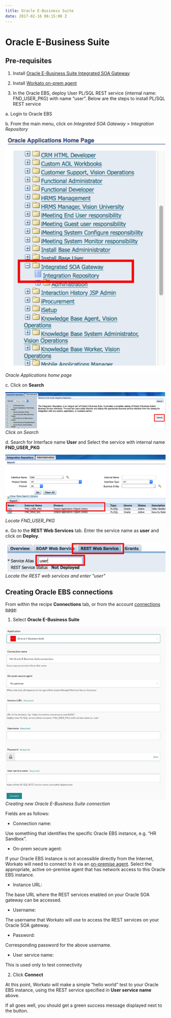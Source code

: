 ```yaml
---
title: Oracle E-Business Suite
date: 2017-02-16 06:15:00 Z
---
```


# Oracle E-Business Suite

## Pre-requisites

1. Install [Oracle E-Business Suite Integrated SOA Gateway](https://docs.oracle.com/cd/E26401_01/doc.122/e20925/T511175T578675.htm)

2. Install [Workato on-prem agent](https://www.workato.com/secure_agents)

3.	In the Oracle EBS, deploy User PL/SQL REST service (internal name: FND_USER_PKG) with name “user”. Below are the steps to install PL/SQL REST service

a. Login to Oracle EBS

b. From the main menu, click on *Integrated SOA Gateway* > *Integration Repository*

![Oracle Applications Home page](/assets/images/connectors/oracle-ebs/oracle-applications.png)
*Oracle Applications home page*

c. Click on **Search**

![Search on page](/assets/images/connectors/oracle-ebs/search.png)
*Click on Search*

d. Search for Interface name **User** and Select the service with internal name **FND_USER_PKG**

![Search for User](/assets/images/connectors/oracle-ebs/interface.png)
*Locate FND_USER_PKG*

e. Go to the **REST Web Services** tab. Enter the service name as **user** and click on **Deploy**.

![User service name](/assets/images/connectors/oracle-ebs/web-service.png)
*Locate the REST web services and enter "user"*

## Creating Oracle EBS connections

From within the recipe **Connections** tab, or from the account [connections page](https://www.workato.com/connections):

1. Select **Oracle E-Business Suite**

![Oracle recipe](/assets/images/connectors/oracle-ebs/oracle-recipe.jpg)
*Creating new Oracle E-Business Suite connection*

Fields are as follows:

* Connection name:

Use something that identifies the specific Oracle EBS instance, e.g. “HR Sandbox”.

* On-prem secure agent:

If your Oracle EBS instance is not accessible directly from the Internet, Workato will need to connect to it via an [on-premise agent](/on-prem.md).  Select the appropriate, active on-premise agent that has network access to this Oracle EBS instance.

* Instance URL:

The base URL where the REST services enabled on your Oracle SOA gateway can be accessed.

* Username:

The username that Workato will use to access the REST services on your Oracle SOA gateway.

* Password:

Corresponding password for the above username.

* User service name:

This is used only to test connectivity

2. Click **Connect**

At this point, Workato will make a simple “hello world” test to your Oracle EBS instance, using the REST service specified in **User service name** above.

If all goes well, you should get a green success message displayed next to the button.
